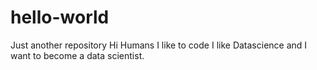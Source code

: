 # hello-world
Just another repository
Hi Humans
I like to code
I like Datascience and I want to become a data scientist.
